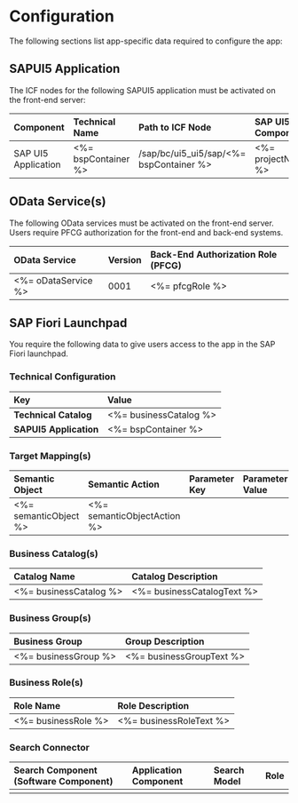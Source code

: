 # Configuration

The following sections list app-specific data required to configure the app:

## SAPUI5 Application

The ICF nodes for the following SAPUI5 application must be activated on the front-end server:

| Component           | Technical Name      | Path to ICF Node                        | SAP UI5 Component            |
|:--------------------|:--------------------|:----------------------------------------|:-----------------------------|
| SAP UI5 Application | <%= bspContainer %> | /sap/bc/ui5_ui5/sap/<%= bspContainer %> | <%= projectNamespace %>      |

## OData Service(s)

The following OData services must be activated on the front-end server. Users require PFCG authorization for the front-end and back-end systems.

| OData Service                  | Version | Back-End Authorization Role (PFCG) |
|:-------------------------------|:--------|:-----------------------------------|
| <%= oDataService %>            | 0001    | <%= pfcgRole %>                    |

## SAP Fiori Launchpad

You require the following data to give users access to the app in the SAP Fiori launchpad.

### Technical Configuration

| Key                        | Value                        |
|:---------------------------|:-----------------------------|
| **Technical Catalog**      | <%= businessCatalog %>       |
| **SAPUI5 Application**     | <%= bspContainer %>          |

### Target Mapping(s)

| Semantic Object            | Semantic Action              | Parameter Key | Parameter Value |
|:---------------------------|:-----------------------------|:--------------|:----------------|
| <%= semanticObject %>      | <%= semanticObjectAction %>  |               |                 |

### Business Catalog(s)

| Catalog Name                        | Catalog Description                  |
|:------------------------------------|:-------------------------------------|
| <%= businessCatalog %>              | <%= businessCatalogText %>           |

### Business Group(s)

| Business Group                      | Group Description                    |
|:------------------------------------|:-------------------------------------|
| <%= businessGroup %>                | <%= businessGroupText %>             |

### Business Role(s)

| Role Name                           | Role Description                     |
|:------------------------------------|:-------------------------------------|
| <%= businessRole %>                 | <%= businessRoleText %>              |

### Search Connector

| Search Component (Software Component) | Application Component | Search Model | Role    |
|:--------------------------------------|:----------------------|:-------------|:--------|
|                                       |                       |              |         |

